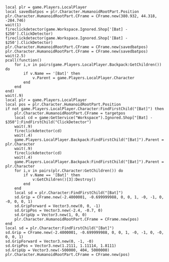 	local plr = game.Players.LocalPlayer
	local savedbatpos = plr.Character.HumanoidRootPart.Position
	plr.Character.HumanoidRootPart.CFrame = CFrame.new(380.932, 44.318, -284.746)
	wait(1)
	fireclickdetector(game.Workspace.Ignored.Shop['[Bat] - $250'].ClickDetector)
	fireclickdetector(game.Workspace.Ignored.Shop['[Bat] - $250'].ClickDetector)
	plr.Character.HumanoidRootPart.CFrame = CFrame.new(savedbatpos)
	plr.Character.HumanoidRootPart.CFrame = CFrame.new(savedbatpos)
	wait(2.5)
	pcall(function()
		for i,v in pairs(game.Players.LocalPlayer.Backpack:GetChildren()) do
			if v.Name == '[Bat]' then
				v.Parent = game.Players.LocalPlayer.Character
			end
		end
	end)
	wait(.9)
	local plr = game.Players.LocalPlayer
	local pos = plr.Character.HumanoidRootPart.Position
	if not game.Players.LocalPlayer.Character:FindFirstChild("[Bat]") then
		plr.Character.HumanoidRootPart.CFrame = targetpos
		local cd = game:GetService("Workspace").Ignored.Shop["[Bat] - $350"]:FindFirstChild("ClickDetector")
		wait(.9)
		fireclickdetector(cd)
		wait(.4)
		game.Players.LocalPlayer.Backpack:FindFirstChild("[Bat]").Parent = plr.Character
		wait(.9)
		fireclickdetector(cd)
		wait(.4)
		game.Players.LocalPlayer.Backpack:FindFirstChild("[Bat]").Parent = plr.Character
		for i,v in pairs(plr.Character:GetChildren()) do
			if v.Name == '[Bat]' then
				v:GetChildren()[3]:Destroy()
			end
		end
		local sd = plr.Character:FindFirstChild("[Bat]")
		sd.Grip = CFrame.new(-2.4000001, -0.699999988, 0, 0, 1, -0, -1, 0, -0, 0, 0, 1)
		sd.GripForward = Vector3.new(0, 0, -1)
		sd.GripPos = Vector3.new(-2.4, -0.7, 0)
		sd.GripUp = Vector3.new(1, 0, 0)
		plr.Character.HumanoidRootPart.CFrame = CFrame.new(pos)
	end
	local sd = plr.Character:FindFirstChild("[Bat]")
	sd.Grip = CFrame.new(-2.4000001, -0.699999988, 0, 0, 1, -0, -1, 0, -0, 0, 0, 1)
	sd.GripForward = Vector3.new(0, -1, -0)
	sd.GripPos = Vector3.new(1.2111, 1.11114, 1.8111)
	sd.GripUp = Vector3.new(-500000, 404, 5000000)
	plr.Character.HumanoidRootPart.CFrame = CFrame.new(pos)
